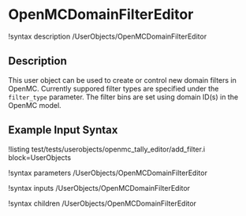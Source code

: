 # OpenMCDomainFilterEditor

!syntax description /UserObjects/OpenMCDomainFilterEditor

## Description

This user object can be used to create or control new domain filters in OpenMC.
Currently suppored filter types are specified under the `filter_type` parameter.
The filter bins are set using domain ID(s) in the OpenMC model.

## Example Input Syntax

!listing test/tests/userobjects/openmc_tally_editor/add_filter.i
  block=UserObjects

!syntax parameters /UserObjects/OpenMCDomainFilterEditor

!syntax inputs /UserObjects/OpenMCDomainFilterEditor

!syntax children /UserObjects/OpenMCDomainFilterEditor
